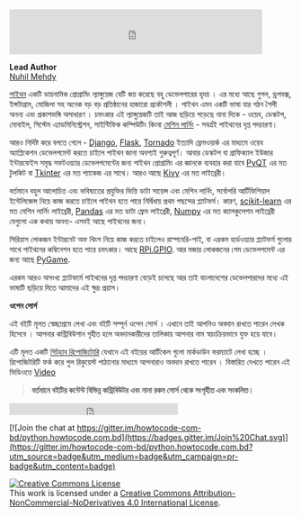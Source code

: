 <iframe src="https://www.facebook.com/plugins/like.php?href=https%3A%2F%2Fwww.facebook.com%2Fhowtocode.com.bd%2F&width=450&layout=standard&action=like&size=small&show_faces=true&share=true&height=80&appId=353725671441956" width="450" height="80" style="border:none;overflow:hidden" scrolling="no" frameborder="0" allowTransparency="true"></iframe>  

**Lead Author**   
[Nuhil Mehdy](https://nuhil.net/)   

[পাইথন](https://www.python.org/) একটি ডায়নামিক প্রোগ্রামিং ল্যাঙ্গুয়েজ যেটি জয় করেছে বহু ডেভেলপারের হৃদয় । এর মধ্যে আছে গুগল, ড্রপবক্স, ইন্সটাগ্রাম, মোজিলা সহ অনেক বড় বড়  প্রতিষ্ঠানের হাজারো প্রকৌশলী । পাইথন এমন একটি ভাষা যার গঠন শৈলী অনন্য এবং প্রকাশভঙ্গি অসাধারণ । চমৎকার এই ল্যাঙ্গুয়েজটি তাই আজ ছড়িয়ে পড়েছে নানা দিকে - ওয়েব, ডেস্কটপ, মোবাইল, সিস্টেম এ্যাডমিনিস্ট্রেশন, সাইন্টিফিক কম্পিউটিং কিংবা [মেশিন লার্নিং](https://ml.howtocode.com.bd/) - সবর্ত্রই পাইথনের দৃপ্ত পদচারণা।   

আরও নির্দিষ্ট করে বলতে গেলে - [Django](https://www.djangoproject.com/), [Flask](http://flask.pocoo.org/), [Tornado](http://www.tornadoweb.org/en/stable/) ইত্যাদি ফ্রেমওয়ার্ক এর মাধ্যমে ওয়েব অ্যাপ্লিকেশন ডেভেলপমেন্ট করতে চাইলে পাইথন জানা অবশ্যই গুরুত্বপূর্ণ। আবার ডেস্কটপ বা গ্রাফিক্যাল ইউজার ইন্টারফেইস সমৃদ্ধ সফটওয়্যার ডেভেলপমেন্টের জন্য পাইথন প্রোগ্রামিং এর জ্ঞানকে ব্যবহার করা যাবে [PyQT](https://riverbankcomputing.com/software/pyqt/download) এর মত টুলকিট বা [Tkinter](http://tkinter.unpythonic.net/wiki/Tkinter) এর মত প্যাকেজ  এর সাথে। আরও আছে [Kivy](https://kivy.org/#home) এর মত লাইব্রেরী।   

বর্তমানে বহুল আলোচিত এবং ভবিষ্যতের প্রযুক্তির ভিত্তি ডাটা সায়েন্স এবং মেশিন লার্নিং, সর্বোপরি আর্টিফিশিয়াল ইন্টেলিজেন্স নিয়ে কাজ করতে চাইলে পাইথন হতে পারে নির্দ্বিধায় প্রথম পছন্দের প্ল্যাটফর্ম। কারণ, [scikit-learn](http://scikit-learn.org/stable/) এর মত মেশিন লার্নিং লাইব্রেরী, [Pandas](http://pandas.pydata.org/) এর মত ডাটা ফ্রেম লাইব্রেরী, [Numpy](http://www.numpy.org/) এর মত ক্যালকুলেশন লাইব্রেরী যেগুলো এক কথায় অনন্য- এসবই আছে পাইথনের জন্য।

সিরিয়াস লোকজন ইন্টারনেট অফ থিংস নিয়ে কাজ করতে চাইলেও রাস্পবেরি-পাই, বা এরকম হার্ডওয়্যার প্ল্যাটফর্ম গুলোর সাথে পাইথনের কম্বিনেশন হতে পারে চমৎকার। আছে [RPi.GPIO](https://pypi.python.org/pypi/RPi.GPIO). আর মজার লোকজনের গেম ডেভেলপমেন্ট এর জন্য আছে [PyGame](http://pygame.org/hifi.html).

এরকম আরও অসংখ্য প্ল্যাটফর্মে পাইথনের দৃপ্ত পদচারণা বেড়েই চলেছে আর তাই বাংলাদেশের ডেভেলপারদের মধ্যে এই ভাষাটি ছড়িয়ে দিতে আমাদের এই ক্ষুদ্র প্রয়াস।

**ওপেন সোর্স**

এই বইটি মূলত স্বেচ্ছাশ্রমে লেখা এবং বইটি সম্পূর্ন ওপেন সোর্স । এখানে তাই আপনিও অবদান রাখতে পারেন লেখক হিসেবে । আপনার কন্ট্রিবিউশান গৃহীত হলে অবদানকারীদের তালিকায় আপনার নাম স্বয়ংক্রিয়ভাবে যুক্ত হয়ে যাবে।  

এটি মূলত একটি [গিটহাব রিপোজিটোরি](https://github.com/howtocode-com-bd/python.howtocode.com.bd)  যেখানে এই বইয়ের আর্টিকেল গুলো মার্কডাউন ফরম্যাটে লেখা হচ্ছে । রিপোজিটরিটি ফর্ক করে পুল রিকুয়েস্ট পাঠানোর মাধ্যমে আপনারাও অবদান রাখতে পারেন । বিস্তারিত দেখতে পারেন এই ভিডিওতে  [Video](http://blog.howtocode.com.bd/?p=32)

> **বর্তমানে বইটির কন্টেন্ট বিভিন্ন কন্ট্রিবিউটর এবং নানা রকম সোর্স থেকে সংগৃহীত এবং সংকলিত।**

<iframe src="https://www.facebook.com/plugins/like.php?href=http%3A%2F%2Fpython.howtocode.com.bd&amp;width&amp;layout=button_count&amp;action=like&amp;show_faces=false&amp;share=true&amp;height=21&amp;appId=353725671441956" scrolling="no" frameborder="0" style="border:none; overflow:hidden; height:21px;" allowTransparency="true"></iframe>   

[![Join the chat at https://gitter.im/howtocode-com-bd/python.howtocode.com.bd](https://badges.gitter.im/Join%20Chat.svg)](https://gitter.im/howtocode-com-bd/python.howtocode.com.bd?utm_source=badge&utm_medium=badge&utm_campaign=pr-badge&utm_content=badge)

<a rel="license" href="http://creativecommons.org/licenses/by-nc-nd/4.0/"><img alt="Creative Commons License" style="border-width:0" src="https://i.creativecommons.org/l/by-nc-nd/4.0/88x31.png" /></a><br />This work is licensed under a <a rel="license" href="http://creativecommons.org/licenses/by-nc-nd/4.0/">Creative Commons Attribution-NonCommercial-NoDerivatives 4.0 International License</a>.
